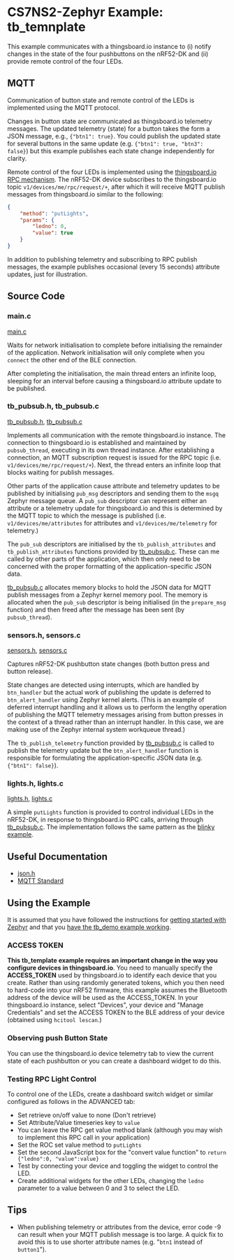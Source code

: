 # CS7NS2-Zephyr Example: tb_temnplate

This example communicates with a thingsboard.io instance to (i) notify changes in the state of the four pushbuttons on the nRF52-DK and (ii) provide remote control of the four LEDs.


## MQTT

Communication of button state and remote control of the LEDs is implemented using the MQTT protocol.

Changes in button state are communicated as thingsboard.io telemetry messages. The updated telemetry (state) for a button takes the form a JSON message, e.g., `{"btn1": true}`. You could publish the updated state for several buttons in the same update (e.g. `{"btn1": true, "btn3": false}`) but this example publishes each state change independently for clarity.

Remote control of the four LEDs is implemented using the [thingsboard.io RPC mechanism](https://thingsboard.io/docs/reference/mqtt-api/#rpc-api). The nRF52-DK device subscribes to the thingsboard.io topic `v1/devices/me/rpc/request/+`, after which it will receive MQTT publish messages from thingsboard.io similar to the following:

```JSON
{
    "method": "putLights",
    "params": {
        "ledno": 0,
        "value": true
    }
}
```

In addition to publishing telemetry and subscribing to RPC publish messages, the example publishes occasional (every 15 seconds) attribute updates, just for illustration.


## Source Code

### main.c

[main.c](/cs7ns2/tb_template/src/main.c)

Waits for network initialisation to complete before initialising the remainder of the application. Network initialisation will only complete when you `connect` the other end of the BLE connection.

After completing the initialisation, the main thread enters an infinite loop, sleeping for an interval before causing a thingsboard.io attribute update to be published.

### tb_pubsub.h, tb_pubsub.c

[tb_pubsub.h](/cs7ns2/tb_template/src/tb_pubsub.h), [tb_pubsub.c](/cs7ns2/tb_template/src/tb_pubsub.c)

Implements all communication with the remote thingsboard.io instance. The connection to thingsboard.io is established and maintained by `pubsub_thread`, executing in its own thread instance. After establishing a connection, an MQTT subscription request is issued for the RPC topic (i.e. `v1/devices/me/rpc/request/+`). Next, the thread enters an infinite loop that blocks waiting for publish messages.

Other parts of the application cause attribute and telemetry updates to be published by initialising `pub_msg` descriptors and sending them to the `msgq` Zephyr message queue. A `pub_sub` descriptor can represent either an attribute or a telemetry update for thingsboard.io and this is determined by the MQTT topic to which the message is published (i.e. `v1/devices/me/attributes` for attributes and `v1/devices/me/telemetry` for telemetry.)

The `pub_sub` descriptors are initialised by the `tb_publish_attributes` and `tb_publish_attributes` functions provided by [tb_pubsub.c](/cs7ns2/tb_template/src/tb_pubsub.c). These can me called by other parts of the application, which then only need to be concerned with the proper formatting of the application-specific JSON data.

[tb_pubsub.c](/cs7ns2/tb_template/src/tb_pubsub.c) allocates memory blocks to hold the JSON data for MQTT publish messages from a Zephyr kernel memory pool. The memory is allocated when the `pub_sub` descriptor is being initialised (in the `prepare_msg` function) and then freed after the message has been sent (by `pubsub_thread`).


### sensors.h, sensors.c

[sensors.h](/cs7ns2/tb_template/src/sensors.h), [sensors.c](/cs7ns2/tb_template/src/sensors.c)

Captures nRF52-DK pushbutton state changes (both button press and button release).

State changes are detected using interrupts, which are handled by `btn_handler` but the actual work of publishing the update is deferred to `btn_alert_handler` using Zephyr kernel alerts. (This is an example of deferred interrupt handling and it allows us to perform the lengthy operation of publishing the MQTT telemetry messages arising from button presses in the context of a thread rather than an interrupt handler. In this case, we are making use of the Zephyr internal system workqueue thread.)

The `tb_publish_telemetry` function provided by [tb_pubsub.c](/cs7ns2/tb_template/src/tb_pubsub.c) is called to publish the telemetry update but the `btn_alert_handler` function is responsible for formulating the application-specific JSON data (e.g. `{"btn1": false}`).


### lights.h, lights.c

[lights.h](/cs7ns2/tb_template/src/lights.h), [lights.c](/cs7ns2/tb_template/src/lights.c)

A simple `putLights` function is provided to control individual LEDs in the nRF52-DK, in response to thingsboard.io RPC calls, arriving through [tb_pubsub.c](/cs7ns2/tb_template/src/tb_pubsub.c). The implementation follows the same pattern as the [blinky example](/cs7ns2/blinky/src/main.c).


## Useful Documentation
- [json.h](/include/json.h)
- [MQTT Standard](http://docs.oasis-open.org/mqtt/mqtt/v3.1.1/os/mqtt-v3.1.1-os.html)


## Using the Example

It is assumed that you have followed the instructions for [getting started with Zephyr](https://gitlab.scss.tcd.ie/jdukes/cs7ns2/wikis/zephyr_getting_started.md) and that you [have the tb_demo example working](https://gitlab.scss.tcd.ie/jdukes/cs7ns2/wikis/thingsboard_demo.md).


### ACCESS TOKEN

**This tb_template example requires an important change in the way you configure devices in thingsboard.io**. You need to manually specify the **ACCESS_TOKEN** used by thingsboard.io to identify each device that you create. Rather than using randomly generated tokens, which you then need to hard-code into your nRF52 firmware, this example assumes the Bluetooth address of the device will be used as the ACCESS_TOKEN. In your thingsboard.io instance, select "Devices", your device and "Manage Credentials" and set the ACCESS TOKEN to the BLE address of your device (obtained using `hcitool lescan`.)


### Observing push Button State

You can use the thingsboard.io device telemetry tab to view the current state of each pushbutton or you can create a dashboard widget to do this.


### Testing RPC Light Control

To control one of the LEDs, create a dashboard switch widget or similar configured as follows in the ADVANCED tab:
- Set retrieve on/off value to none (Don't retrieve)
- Set Attribute/Value timeseries key to `value`
- You can leave the RPC get value method blank (although you may wish to implement this RPC call in your application)
- Set the ROC set value method to `putLights`
- Set the second JavaScript box for the "convert value function" to `return {"ledno":0, "value":value}`
- Test by connecting your device and toggling the widget to control the LED.
- Create additional widgets for the other LEDs, changing the `ledno` parameter to a value between 0 and 3 to select the LED.


## Tips

- When publishing telemetry or attributes from the device, error code -9 can result when your MQTT publish message is too large. A quick fix to avoid this is to use shorter attribute names (e.g. "`btn1` instead of `button1`").
